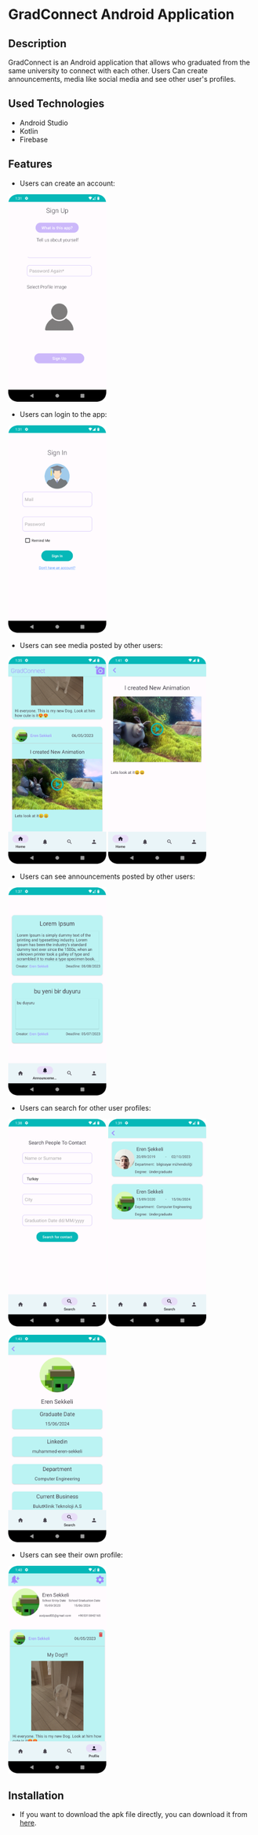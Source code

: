 # GradConnect Android Application

## Description
GradConnect is an Android application that allows who graduated from the same university to connect with each other. Users Can create announcements, media like social media and see other user's profiles.

## Used Technologies
- Android Studio
- Kotlin
- Firebase

## Features
- Users can create an account:

<img src="screenshots/signup.png" width="200">

- Users can login to the app:

<img src="screenshots/signin.png" width="200">

- Users can see media posted by other users:

<p float="left">
  <img src="screenshots/media.png" width="200">
  <img src="screenshots/media2.png" width="200">
</p>

- Users can see announcements posted by other users:

<img src="screenshots/announcements.png" width="200">

- Users can search for other user profiles:
<p float="left">
  <img src="screenshots/search.png" width="200">
  <img src="screenshots/search2.png" width="200">
</p>

<img src="screenshots/profile2.png" width="200">

- Users can see their own profile:

<img src="screenshots/profile.png" width="200">


## Installation
- If you want to download the apk file directly, you can download it from [here](gradConnect.apk).

